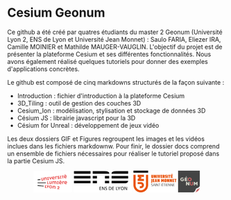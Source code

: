 # Cesium Geonum

Ce github a été créé par quatres étudiants du master 2 Geonum (Université Lyon 2, ENS de Lyon et Université Jean Monnet) : Saulo FARIA, Eliezer IRA, Camille MOINIER et Mathilde MAUGER-VAUGLIN. 
L'objectif du projet est de présenter la plateforme Cesium et ses différentes fonctionnalités. Nous avons également réalisé quelques tutoriels pour donner des exemples d'applications concrètes.

Le github est composé de cinq markdowns structurés de la façon suivante : 
* Introduction : fichier d'introduction à la plateforme Cesium
* 3D_Tiling : outil de gestion des couches 3D
* Cesium_Ion : modélisation, stylisation et stockage de données 3D
* Césium JS : librairie javascript pour la 3D
* Césium for Unreal : développement de jeux vidéo

Les deux dossiers GIF et Figures regroupent les images et les vidéos inclues dans les fichiers markdownw.
Pour finir, le dossier docs comprend un ensemble de fichiers nécessaires pour réaliser le tutoriel proposé dans la partie Cesium JS.

<p align="center">
<img height= 50 src="/Figures/Lyon2.png"> <img height=50 src="/Figures/ENSpng.png"> <img height=50 src="/Figures/UJM.png"> <img height=50 src="/Figures/logo_geonum.png"> 
</p>
